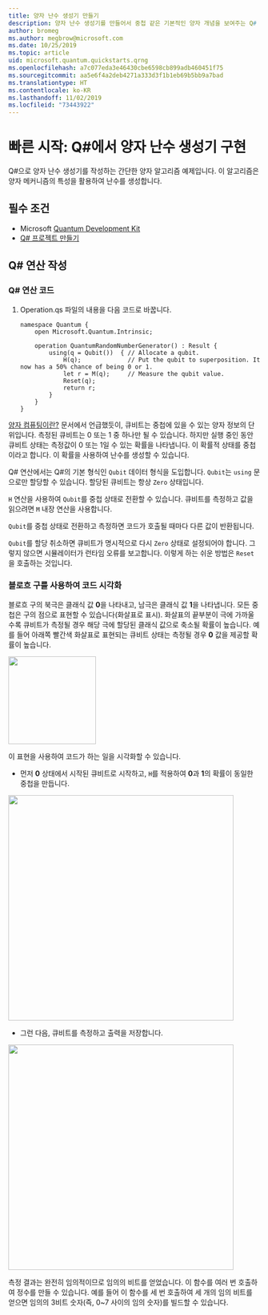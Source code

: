 ```yaml
---
title: 양자 난수 생성기 만들기
description: 양자 난수 생성기를 만들어서 중첩 같은 기본적인 양자 개념을 보여주는 Q# 프로젝트를 빌드합니다.
author: bromeg
ms.author: megbrow@microsoft.com
ms.date: 10/25/2019
ms.topic: article
uid: microsoft.quantum.quickstarts.qrng
ms.openlocfilehash: a7c077eda3e46430cbe6598cb899adb460451f75
ms.sourcegitcommit: aa5e6f4a2deb4271a333d3f1b1eb69b5bb9a7bad
ms.translationtype: HT
ms.contentlocale: ko-KR
ms.lasthandoff: 11/02/2019
ms.locfileid: "73443922"
---
```

# <a name="quickstart-implement-a-quantum-random-number-generator-in-q"></a>빠른 시작: Q#에서 양자 난수 생성기 구현
Q#으로 양자 난수 생성기를 작성하는 간단한 양자 알고리즘 예제입니다. 이 알고리즘은 양자 메커니즘의 특성을 활용하여 난수를 생성합니다. 

## <a name="prerequisites"></a>필수 조건

- Microsoft [Quantum Development Kit](xref:microsoft.quantum.install)
- [Q# 프로젝트 만들기](xref:microsoft.quantum.howto.createproject)


## <a name="write-a-q-operation"></a>Q# 연산 작성

### <a name="q-operation-code"></a>Q# 연산 코드

1. Operation.qs 파일의 내용을 다음 코드로 바꿉니다.

    ```qsharp
    namespace Quantum {
        open Microsoft.Quantum.Intrinsic;

        operation QuantumRandomNumberGenerator() : Result {
            using(q = Qubit())  { // Allocate a qubit.
                H(q);             // Put the qubit to superposition. It now has a 50% chance of being 0 or 1.
                let r = M(q);     // Measure the qubit value.
                Reset(q);
                return r;
            }
        }
    }
    ```

[양자 컴퓨팅이란?](xref:microsoft.quantum.overview.what) 문서에서 언급했듯이, 큐비트는 중첩에 있을 수 있는 양자 정보의 단위입니다. 측정된 큐비트는 0 또는 1 중 하나만 될 수 있습니다. 하지만 실행 중인 동안 큐비트 상태는 측정값이 0 또는 1일 수 있는 확률을 나타냅니다. 이 확률적 상태를 중첩이라고 합니다. 이 확률을 사용하여 난수를 생성할 수 있습니다.

Q# 연산에서는 Q#의 기본 형식인 `Qubit` 데이터 형식을 도입합니다. `Qubit`는 `using` 문으로만 할당할 수 있습니다. 할당된 큐비트는 항상 `Zero` 상태입니다. 

`H` 연산을 사용하여 `Qubit`를 중첩 상태로 전환할 수 있습니다. 큐비트를 측정하고 값을 읽으려면 `M` 내장 연산을 사용합니다.

`Qubit`를 중첩 상태로 전환하고 측정하면 코드가 호출될 때마다 다른 값이 반환됩니다. 

`Qubit`를 할당 취소하면 큐비트가 명시적으로 다시 `Zero` 상태로 설정되어야 합니다. 그렇지 않으면 시뮬레이터가 런타임 오류를 보고합니다. 이렇게 하는 쉬운 방법은 `Reset`을 호출하는 것입니다.

### <a name="visualizing-the-code-with-the-bloch-sphere"></a>블로흐 구를 사용하여 코드 시각화

블로흐 구의 북극은 클래식 값 **0**을 나타내고, 남극은 클래식 값 **1**을 나타냅니다. 모든 중첩은 구의 점으로 표현할 수 있습니다(화살표로 표시). 화살표의 끝부분이 극에 가까울수록 큐비트가 측정될 경우 해당 극에 할당된 클래식 값으로 축소될 확률이 높습니다. 예를 들어 아래쪽 빨간색 화살표로 표현되는 큐비트 상태는 측정될 경우 **0** 값을 제공할 확률이 높습니다.

<img src="./Bloch.svg" width="175">

이 표현을 사용하여 코드가 하는 일을 시각화할 수 있습니다.

* 먼저 **0** 상태에서 시작된 큐비트로 시작하고, `H`를 적용하여 **0**과 **1**의 확률이 동일한 중첩을 만듭니다.

<img src="./H.svg" width="450">

* 그런 다음, 큐비트를 측정하고 출력을 저장합니다.

<img src="./Measurement2.svg" width="450">

측정 결과는 완전히 임의적이므로 임의의 비트를 얻었습니다. 이 함수를 여러 번 호출하여 정수를 만들 수 있습니다. 예를 들어 이 함수를 세 번 호출하여 세 개의 임의 비트를 얻으면 임의의 3비트 숫자(즉, 0~7 사이의 임의 숫자)를 빌드할 수 있습니다.
